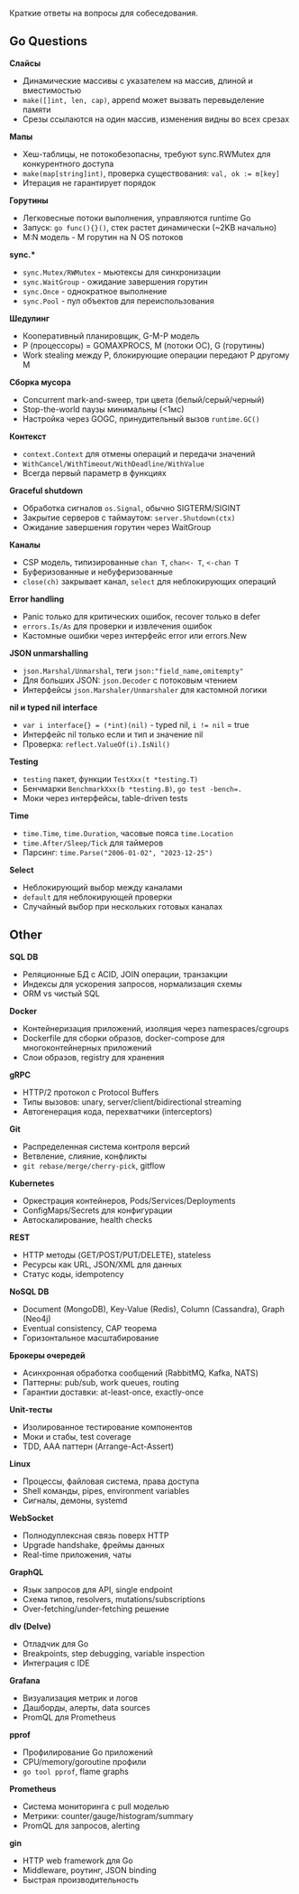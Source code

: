 Краткие ответы на вопросы для собеседования.

## Go Questions

**Слайсы**
- Динамические массивы с указателем на массив, длиной и вместимостью
- `make([]int, len, cap)`, append может вызвать перевыделение памяти
- Срезы ссылаются на один массив, изменения видны во всех срезах

**Мапы**
- Хеш-таблицы, не потокобезопасны, требуют sync.RWMutex для конкурентного доступа
- `make(map[string]int)`, проверка существования: `val, ok := m[key]`
- Итерация не гарантирует порядок

**Горутины**
- Легковесные потоки выполнения, управляются runtime Go
- Запуск: `go func(){}()`, стек растет динамически (~2KB начально)
- M:N модель - M горутин на N OS потоков

**sync.\***
- `sync.Mutex/RWMutex` - мьютексы для синхронизации
- `sync.WaitGroup` - ожидание завершения горутин
- `sync.Once` - однократное выполнение
- `sync.Pool` - пул объектов для переиспользования

**Шедулинг**
- Кооперативный планировщик, G-M-P модель
- P (процессоры) = GOMAXPROCS, M (потоки ОС), G (горутины)
- Work stealing между P, блокирующие операции передают P другому M

**Сборка мусора**
- Concurrent mark-and-sweep, три цвета (белый/серый/черный)
- Stop-the-world паузы минимальны (<1мс)
- Настройка через GOGC, принудительный вызов `runtime.GC()`

**Контекст**
- `context.Context` для отмены операций и передачи значений
- `WithCancel/WithTimeout/WithDeadline/WithValue`
- Всегда первый параметр в функциях

**Graceful shutdown**
- Обработка сигналов `os.Signal`, обычно SIGTERM/SIGINT
- Закрытие серверов с таймаутом: `server.Shutdown(ctx)`
- Ожидание завершения горутин через WaitGroup

**Каналы**
- CSP модель, типизированные `chan T`, `chan<- T`, `<-chan T`
- Буферизованные и небуферизованные
- `close(ch)` закрывает канал, `select` для неблокирующих операций

**Error handling**
- Panic только для критических ошибок, recover только в defer
- `errors.Is/As` для проверки и извлечения ошибок
- Кастомные ошибки через интерфейс error или errors.New

**JSON unmarshalling**
- `json.Marshal/Unmarshal`, теги `json:"field_name,omitempty"`
- Для больших JSON: `json.Decoder` с потоковым чтением
- Интерфейсы `json.Marshaler/Unmarshaler` для кастомной логики

**nil и typed nil interface**
- `var i interface{} = (*int)(nil)` - typed nil, `i != nil` = true
- Интерфейс nil только если и тип и значение nil
- Проверка: `reflect.ValueOf(i).IsNil()`

**Testing**
- `testing` пакет, функции `TestXxx(t *testing.T)`
- Бенчмарки `BenchmarkXxx(b *testing.B)`, `go test -bench=.`
- Моки через интерфейсы, table-driven tests

**Time**
- `time.Time`, `time.Duration`, часовые пояса `time.Location`
- `time.After/Sleep/Tick` для таймеров
- Парсинг: `time.Parse("2006-01-02", "2023-12-25")`

**Select**
- Неблокирующий выбор между каналами
- `default` для неблокирующей проверки
- Случайный выбор при нескольких готовых каналах

## Other

**SQL DB**
- Реляционные БД с ACID, JOIN операции, транзакции
- Индексы для ускорения запросов, нормализация схемы
- ORM vs чистый SQL

**Docker**
- Контейнеризация приложений, изоляция через namespaces/cgroups
- Dockerfile для сборки образов, docker-compose для многоконтейнерных приложений
- Слои образов, registry для хранения

**gRPC**
- HTTP/2 протокол с Protocol Buffers
- Типы вызовов: unary, server/client/bidirectional streaming
- Автогенерация кода, перехватчики (interceptors)

**Git**
- Распределенная система контроля версий
- Ветвление, слияние, конфликты
- `git rebase/merge/cherry-pick`, gitflow

**Kubernetes**
- Оркестрация контейнеров, Pods/Services/Deployments
- ConfigMaps/Secrets для конфигурации
- Автоскалирование, health checks

**REST**
- HTTP методы (GET/POST/PUT/DELETE), stateless
- Ресурсы как URL, JSON/XML для данных
- Статус коды, idempotency

**NoSQL DB**
- Document (MongoDB), Key-Value (Redis), Column (Cassandra), Graph (Neo4j)
- Eventual consistency, CAP теорема
- Горизонтальное масштабирование

**Брокеры очередей**
- Асинхронная обработка сообщений (RabbitMQ, Kafka, NATS)
- Паттерны: pub/sub, work queues, routing
- Гарантии доставки: at-least-once, exactly-once

**Unit-тесты**
- Изолированное тестирование компонентов
- Моки и стабы, test coverage
- TDD, AAA паттерн (Arrange-Act-Assert)

**Linux**
- Процессы, файловая система, права доступа
- Shell команды, pipes, environment variables
- Сигналы, демоны, systemd

**WebSocket**
- Полнодуплексная связь поверх HTTP
- Upgrade handshake, фреймы данных
- Real-time приложения, чаты

**GraphQL**
- Язык запросов для API, single endpoint
- Схема типов, resolvers, mutations/subscriptions
- Over-fetching/under-fetching решение

**dlv (Delve)**
- Отладчик для Go
- Breakpoints, step debugging, variable inspection
- Интеграция с IDE

**Grafana**
- Визуализация метрик и логов
- Дашборды, алерты, data sources
- PromQL для Prometheus

**pprof**
- Профилирование Go приложений
- CPU/memory/goroutine профили
- `go tool pprof`, flame graphs

**Prometheus**
- Система мониторинга с pull моделью
- Метрики: counter/gauge/histogram/summary
- PromQL для запросов, alerting

**gin**
- HTTP web framework для Go
- Middleware, роутинг, JSON binding
- Быстрая производительность
